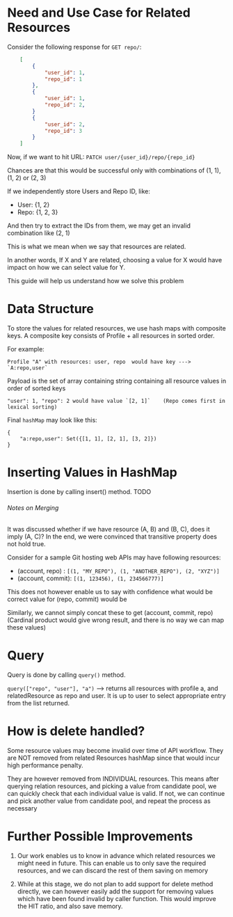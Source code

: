 Need and Use Case for Related Resources
=======================================

Consider the following response for `GET repo/`:

```json
    [
        {
            "user_id": 1,
            "repo_id": 1
        },
        {
            "user_id": 1,
            "repo_id": 2,
        }
        {
            "user_id": 2,
            "repo_id": 3
        }
    ]
```

Now, if we want to hit URL: `PATCH user/{user_id}/repo/{repo_id}`

Chances are that this would be successful only with combinations of (1, 1), (1, 2) or (2, 3)

If we independently store Users and Repo ID, like:
- User: {1, 2}
- Repo: {1, 2, 3}

And then try to extract the IDs from them, we may get an invalid combination like (2, 1)

This is what we mean when we say that resources are related.

In another words,
    If X and Y are related, choosing a value for X would have impact on how we can select value for Y.

This guide will help us understand how we solve this problem


Data Structure
==============

To store the values for related resources, we use hash maps with composite keys.
A composite key consists of Profile + all resources in sorted order.

For example:

    Profile "A" with resources: user, repo  would have key ---> `A:repo,user`

Payload is the set of array containing string containing all resource values in order of sorted keys

    "user": 1, "repo": 2 would have value `[2, 1]`    (Repo comes first in lexical sorting)

Final `hashMap` may look like this:
```
{
    "a:repo,user": Set({[1, 1], [2, 1], [3, 2]})
}
```


Inserting Values in HashMap
===========================


Insertion is done by calling insert() method.
TODO

###### Notes on Merging
It was discussed whether if we have resource (A, B) and (B, C), does it imply (A, C)?
In the end, we were convinced that transitive property does not hold true.

Consider for a sample Git hosting web APIs may have following resources:
- (account, repo) : `[(1, "MY_REPO"), (1, "ANOTHER_REPO"), (2, "XYZ")]`
- (account, commit): `[(1, 123456), (1, 234566777)]`

This does not however enable us to say with confidence what would be correct value for (repo, commit) would be

Similarly, we cannot simply concat these to get (account, commit, repo)
(Cardinal product would give wrong result, and there is no way we can map these values)


Query
=====

Query is done by calling `query()` method.

`query(["repo", "user"], "a")` --> returns all resources with profile a, and relatedResource as repo and user.
It is up to user to select appropriate entry from the list returned.


How is delete handled?
======================

Some resource values may become invalid over time of API workflow.
They are NOT removed from related Resources hashMap since that would incur high performance penalty.

They are however removed from INDIVIDUAL resources.
This means after querying relation resources, and picking a value from candidate pool,
we can quickly check that each individual value is valid.
If not, we can continue and pick another value from candidate pool, and repeat the process as necessary


Further Possible Improvements
=============================

1. Our work enables us to know in advance which related resources we might need in future.
This can enable us to only save the required resources, and we can discard the rest of them saving on memory

2. While at this stage, we do not plan to add support for delete method directly,
we can however easily add the support for removing values which have been found invalid by caller function.
This would improve the HIT ratio, and also save memory.
